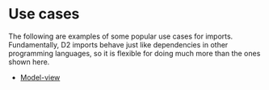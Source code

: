 # Use cases

The following are examples of some popular use cases for imports. Fundamentally, D2
imports behave just like dependencies in other programming languages, so it is flexible
for doing much more than the ones shown here.

- [Model-view](./model-view)
